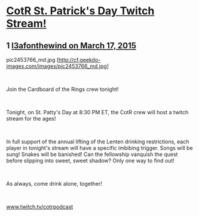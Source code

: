 # [CotR St. Patrick&#039;s Day Twitch Stream!](https://community.fantasyflightgames.com/topic/138115-cotr-st-patricks-day-twitch-stream/)

## 1 [l3afonthewind on March 17, 2015](https://community.fantasyflightgames.com/topic/138115-cotr-st-patricks-day-twitch-stream/?do=findComment&comment=1493561)

pic2453766_md.jpg [http://cf.geekdo-images.com/images/pic2453766_md.jpg]

 

Join the Cardboard of the Rings crew tonight!

 

Tonight, on St. Patty's Day at 8:30 PM ET, the CotR crew will host a twitch stream for the ages!

 

In full support of the annual lifting of the Lenten drinking restrictions, each player in tonight's stream will have a specific imbibing trigger. Songs will be sung! Snakes will be banished! Can the fellowship vanquish the quest before slipping into sweet, sweet shadow? Only one way to find out!

 

As always, come drink alone, together!

 

www.twitch.tv/cotrpodcast


